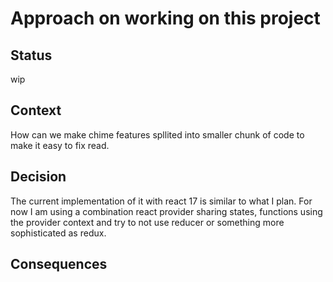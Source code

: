 # Approach on working on this project

## Status

<!-- What is the status, such as proposed, accepted, rejected, deprecated, superseded, etc.? -->

wip

## Context

<!-- What is the issue that we're seeing that is motivating this decision or change? -->
How can we make chime features spllited into smaller chunk of code to make it easy to fix read. 


## Decision

<!-- What is the change that we're proposing and/or doing? -->
The current implementation of it with react 17 is similar to what I plan. For now I am using a combination react provider sharing states, functions using the provider context and try to not use reducer or something more sophisticated as redux.

## Consequences

<!-- What becomes easier or more difficult to do because of this change? -->



# 

<!-- Generally speaking -->

